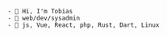 ```
- 👋 Hi, I'm Tobias
- 🐧 web/dev/sysadmin
- 🔭 js, Vue, React, php, Rust, Dart, Linux
```

<!--
**kronthto/kronthto** is a ✨ _special_ ✨ repository because its `README.md` (this file) appears on your GitHub profile.

Here are some ideas to get you started:

- 🔭 I’m currently working on ...
- 🌱 I’m currently learning ...
- 👯 I’m looking to collaborate on ...
- 🤔 I’m looking for help with ...
- 💬 Ask me about ...
- 📫 How to reach me: ...
- 😄 Pronouns: ...
- ⚡ Fun fact: ...
-->
